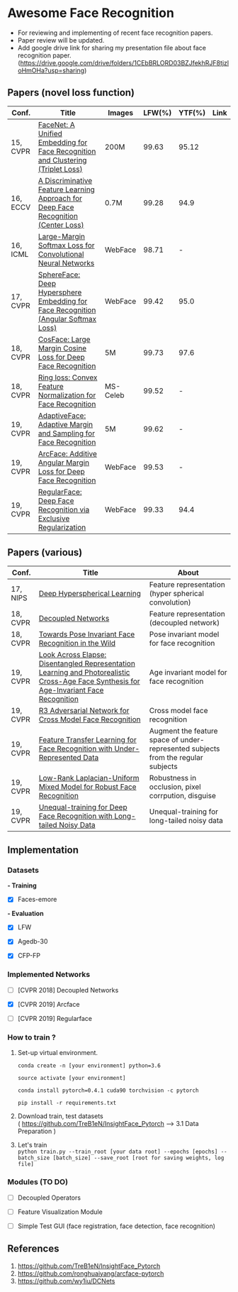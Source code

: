 # Awesome Face Recognition

* For reviewing and implementing of recent face recognition papers.
* Paper review will be updated.
* Add google drive link for sharing my presentation file about face recognition paper.
  (https://drive.google.com/drive/folders/1CEbBRLORD03BZJfekhRJF8tjzloHmOHa?usp=sharing)



## Papers (novel loss function)

| Conf.    | Title                                                        | Images   | LFW(%) | YTF(%) | Link |
| -------- | ------------------------------------------------------------ | -------- | ------ | ------ | ---- |
| 15, CVPR | [FaceNet: A Unified Embedding for Face Recognition and Clustering (Triplet Loss)](https://arxiv.org/abs/1503.03832) | 200M     | 99.63  | 95.12  |      |
| 16, ECCV | [A Discriminative Feature Learning Approach for Deep Face Recognition (Center Loss)](https://ydwen.github.io/papers/WenECCV16.pdf) | 0.7M     | 99.28  | 94.9   |      |
| 16, ICML | [Large-Margin Softmax Loss for Convolutional Neural Networks](https://arxiv.org/pdf/1612.02295.pdf) | WebFace  | 98.71  | -      |      |
| 17, CVPR | [SphereFace: Deep Hypersphere Embedding for Face Recognition (Angular Softmax Loss)](https://arxiv.org/pdf/1704.08063.pdf) | WebFace  | 99.42  | 95.0   |      |
| 18, CVPR | [CosFace: Large Margin Cosine Loss for Deep Face Recognition](https://arxiv.org/pdf/1801.09414.pdf) | 5M       | 99.73  | 97.6   |      |
| 18, CVPR | [Ring loss: Convex Feature Normalization for Face Recognition](https://arxiv.org/pdf/1803.00130.pdf) | MS-Celeb | 99.52  | -      |      |
| 19, CVPR | [AdaptiveFace: Adaptive Margin and Sampling for Face Recognition](http://www.cbsr.ia.ac.cn/users/xiangyuzhu/papers/2019adaptiveface.pdf) | 5M       | 99.62  | -      |      |
| 19, CVPR | [ArcFace: Additive Angular Margin Loss for Deep Face Recognition](https://arxiv.org/pdf/1801.07698.pdf) | WebFace  | 99.53  | -      |      |
| 19, CVPR | [RegularFace: Deep Face Recognition via Exclusive Regularization](http://mftp.mmcheng.net/Papers/19cvprRegularFace.pdf) | WebFace  | 99.33  | 94.4   |      |

  

## Papers (various)

| Conf.    | Title                                                        | About                                                        |
| -------- | ------------------------------------------------------------ | ------------------------------------------------------------ |
| 17, NIPS | [Deep Hyperspherical Learning](https://arxiv.org/pdf/1711.03189.pdf) | Feature representation (hyper spherical convolution)         |
| 18, CVPR | [Decoupled Networks](https://arxiv.org/pdf/1804.08071.pdf)   | Feature representation (decoupled network)                   |
| 18, CVPR | [Towards Pose Invariant Face Recognition in the Wild](http://openaccess.thecvf.com/content_cvpr_2018/papers/Zhao_Towards_Pose_Invariant_CVPR_2018_paper.pdf) | Pose invariant model for face recognition                    |
| 19, CVPR | [Look Across Elapse: Disentangled Representation Learning and Photorealistic Cross-Age Face Synthesis for Age-Invariant Face Recognition](https://arxiv.org/pdf/1809.00338.pdf) | Age invariant model for face recognition                     |
| 19, CVPR | [R3 Adversarial Network for Cross Model Face Recognition](http://openaccess.thecvf.com/content_CVPR_2019/papers/Chen_R3_Adversarial_Network_for_Cross_Model_Face_Recognition_CVPR_2019_paper.pdf) | Cross model face recognition                                 |
| 19, CVPR | [Feature Transfer Learning for Face Recognition with Under-Represented Data](http://cvlab.cse.msu.edu/pdfs/Yin_Yu_Sohn_Liu_Chandraker_CVPR2019.pdf) | Augment the feature space of under-represented subjects from the regular subjects |
| 19, CVPR | [Low-Rank Laplacian-Uniform Mixed Model for Robust Face Recognition](http://openaccess.thecvf.com/content_CVPR_2019/papers/Dong_Low-Rank_Laplacian-Uniform_Mixed_Model_for_Robust_Face_Recognition_CVPR_2019_paper.pdf) | Robustness in occlusion, pixel corrpution, disguise          |
| 19, CVPR | [Unequal-training for Deep Face Recognition with Long-tailed Noisy Data](http://openaccess.thecvf.com/content_CVPR_2019/papers/Zhong_Unequal-Training_for_Deep_Face_Recognition_With_Long-Tailed_Noisy_Data_CVPR_2019_paper.pdf) | Unequal-training for long-tailed noisy data                  |

  




## Implementation 

### Datasets

**- Training**
- [x] Faces-emore

  

**- Evaluation**
- [x] LFW
- [x] Agedb-30
- [x] CFP-FP



### Implemented Networks

- [ ] [CVPR 2018] Decoupled Networks
- [x] [CVPR 2019] Arcface 
- [ ] [CVPR 2019] Regularface



### How to train ?

1. Set-up virtual environment.  

   ```
   conda create -n [your environment] python=3.6
   
   source activate [your environment]
   
   conda install pytorch=0.4.1 cuda90 torchvision -c pytorch
   
   pip install -r requirements.txt
   ```

      
   
2. Download train, test datasets  
   ( https://github.com/TreB1eN/InsightFace_Pytorch —> 3.1 Data Preparation )  

3. Let's train  
   `python train.py --train_root [your data root] --epochs [epochs] --batch_size [batch_size] --save_root [root for saving weights, log file]`



### Modules (TO DO)

- [ ] Decoupled Operators
- [ ] Feature Visualization Module
- [ ] Simple Test GUI (face registration, face detection, face recognition)





## References

1. <https://github.com/TreB1eN/InsightFace_Pytorch>
2. https://github.com/ronghuaiyang/arcface-pytorch
3. https://github.com/wy1iu/DCNets

